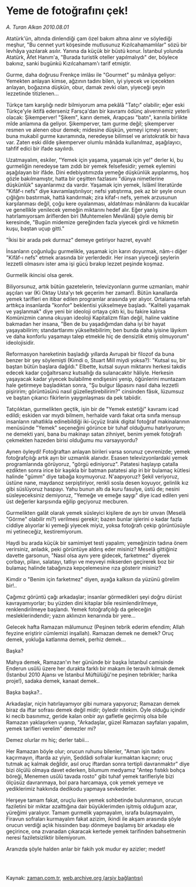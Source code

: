 # Yeme de fotoğrafını çek!

*A. Turan Alkan 2010.08.01*

<td class="columnist-detail">
<p>Atatürk'ün, altında dinlendiği çam özel bakım altına alınır ve söylediği meşhur, "Bu cennet yurt köşesinde mutlusunuz Kızılcahamamlılar" sözü bir levhâya yazılarak asılır. Yanına da küçük bir büstü konur. İstanbul yolunda Atatürk, Âfet Hanım'a, "Burada turistik oteller yapılmalıydı" der, böylece bakınız, sanki bugünkü Kızılcahamam'ı tarif etmiştir.</p>
<p>
<div id="haberMetinDiv">
<p>Gurme, daha doğrusu Frenkçe imlâsı ile "Gourmet" şu mânâya geliyor: Yemekten anlayan kimse, ağzının tadını bilen, iyi yiyecek ve içecekten anlayan, boğazına düşkün, obur, damak zevki olan, yiyeceği şeyin lezzetinde titizlenen...
<p>Türkçe tam karşılığı nedir bilmiyorum ama pekâlâ "Tatçı" olabilir; eğer eski Türkçe'yle iktifâ ederseniz Farsça'dan bir kavramı ödünç alıvermemiz yeterli olacak: Şikemperver! "Şikem", karın demek, Arapçası "batn", karınla birlikte mîde anlamına da geliyor. Şikemperver, tam gurme değil; şikemperver resmen ve alenen obur demek; midesine düşkün, yemeyi içmeyi seven; buna mukabil gurme kavramında, neredeyse bilimsel ve aristokratik bir hava var. Zaten eski dilde şikemperver olumlu mânâda kullanılmaz, aşağılayıcı, tahfif edici bir ifade sayılırdı.
<p>Uzatmayalım, eskiler, "Yemek için yaşama, yaşamak için ye!" derler ki, bu gurmeliğin neredeyse tam zıddı bir yemek felsefesidir; yemek eylemini aşağılayan bir ifâde. Dini edebiyatımızda yemeğe düşkünlük ayıplanmış, hoş gözle bakılmamıştır, hatta bir çeşitten fazlasını "dünya nimetlerine düşkünlük" sayanlarımız da vardır. Yaşamak için yemek, İslâmî literatürde "Kifâf-ı nefs" diye kavramlaştırılıyor; nefsi yatıştırma, pek az bir şeyle onun çığlığını bastırmak, hattâ kandırmak; zira kifaf-ı nefs, yemek arzusunun karşılanması değil, çoğu kere oyalanması, aldatılması mânâlarını da kucaklar ve genellikle yenilecek yemeğin miktarını hedef alır. Eğer yanlış hatırlamıyorsam âriflerden biri (Muhtemelen Mevlânâ) şöyle demiş bir keresinde, "Bugün midemize gereğinden fazla yiyecek girdi ve hikmetin kuşu, baştan uçup gitti."
<p>"İkisi bir arada pek durmaz" demeye getiriyor hazret, eyvah!
<p>İnsanların çoğunluğu gurmelikle, yaşamak için karın doyurmak, nâm-ı diğer "Kifâf-ı nefs" etmek arasında bir yerlerdedir. Her insan yiyeceği şeylerin lezzetli olmasını ister ama işi gücü bırakıp lezzet peşinde koşmaz.
<p>Gurmelik ikincisi olsa gerek.
<p>Biliyorsunuz, artık bütün gazetelerin, televizyonların gurme uzmanları, mahir aşçıları var (Ki Oktay Usta'yı tek geçerim her zaman!). Bütün kanallarda yemek tarifleri en itibar edilen programlar arasında yer alıyor. Ortalama refah arttıkça insanlarda "konfor" beklentisi yükselmeye başladı. "Kaliteli yaşamak ve yaşlanmak" diye yeni bir ideoloji ortaya çıktı ki, bu fakire kalırsa Komünizmin canına okuyan ideoloji Kapitalizm filan değil, haline vaktine bakmadan her insana, "Ben de bu yaşadığımdan daha iyi bir hayat yaşayabilirim; standartlarımı yükseltebilirim; ben bunda daha iyisine lâyıkım ve daha konforlu yaşamayı talep etmekle hiç de densizlik etmiş olmuyorum" ideolojisidir.
<p>Reformasyon hareketinin başladığı yıllarda Avrupalı bir filozof da buna benzer bir şey söylemişti (Kimdi o, Stuart Mill miydi yoksa?): "Kutsal su, bir baştan bütün başlara dağıldı." Elbette, kutsal suyun miktarını herkesi takdis edecek kadar çoğaltırsanız kutsallığı da sulanacaktır hâliyle. Herkesin yaşayacak kadar yiyecek bulabilme endişesini yenip, öğünlerini muntazam hale getirmeye başladıktan sonra, "Şu bulgur lâpasını nasıl daha lezzetli pişiririm; görüntüsünü nasıl güzelleştirebilirim?" cinsinden fâsık, lüzumsuz ve baştan çıkarıcı fikirlerin yaygınlaşması da pek tabiidir.
<p>Tatçılıktan, gurmelikten geçtik, işin bir de "Yemek estetiği" kavramı icad edildi; eskiden var mıydı bilmem, herhalde vardı fakat orta sınıfa mensup insanların rahatlıkla edinebildiği iki-üçyüz liralık digital fotoğraf makinalarının menüsünde "Yemek" seçeneğini görünce bir tuhaf olduğumu hatırlıyorum; ne demekti yani, bana bu makinayı satan zihniyet, benim yemek fotoğrafı çekmekten hazeden birisi olduğumu mu varsayıyordu?
<p>Aynen öyleydi! Fotoğraftan anlayan birileri varsa sorunuz çevrenizde; yemek fotoğrafçılığı artık ayrı bir uzmanlık alanıdır. Esasen televizyonlardaki yemek programlarında görüyoruz, "görgü ediniyoruz". Patatesi haşlayıp çatalla ezdikten sonra irice bir kaşıkla bir batman patatesi alıp iri bir bulamaç kütlesi halinde "gümm" diye tabağa koymuyoruz. N'aapıyoruz? Şekil veriyoruz, üstüne nane, maydanoz serpiştiriyor, renkli sosla desen koyuyor, gelinlik kız gibi süslüyoruz haspayı. Yahu bunun altı da kuru fasulye, üstü de; nesini süsleyeceksiniz demiyoruz, "Yemeğe ve emeğe saygı" diye icad edilen yeni üst değerler karşısında eğilip geçiyoruz mecburen.
<p>Gurmelikten galât olarak yemek süsleyici kişilere de ayrı bir unvan (Meselâ "Görme" olabilir mi?) verilmesi gerekir; bazen bunlar işlerini o kadar fazla ciddiye alıyorlar ki yemeği yiyecek miyiz, yoksa fotoğrafı çekip görüntüsüyle mi yetineceğiz, kestiremiyorum.
<p>Haydi bu arada küçük bir samimiyet testi yapalım; yemeğinizin tadına önem verirsiniz, anladık, peki görüntüye aldırış eder misiniz? Meselâ gittiğiniz davette garsonun, "Nasıl olsa aynı yere gidecek, farketmez" diyerek çorbayı, pilavı, salatayı, tatlıyı ve meyveyi mikserden geçirerek boz bir bulamaç halinde tabağınıza kepçelemesine rıza gösterir misiniz?
<p>Kimdir o "Benim için farketmez" diyen, ayağa kalksın da yüzünü görelim bir!..
<p>Çağımız görüntü çağı arkadaşlar; insanlar görmedikleri şeyi doğru dürüst kavrayamıyorlar; bu yüzden dini kitaplar bile resimlendirilmeye, renklendirilmeye başlandı. Yemek fotoğrafçılığı da geleceğin mesleklerindendir; yazın aklınızın kenarında bir yere...
<p>Gelecek hafta Ramazan mâlumunuz (Peşinen tebrik ederim efendim; Allah feyzine eriştirir cümlemizi inşallah). Ramazan demek ne demek? Oruç demek, yokluğa katlanma demek, perhiz demek...
<p>Başka?
<p>Mahya demek, Ramazan'ın her gününde bir başka İstanbul camisinde Enderun usûlü üzere her durakta farklı bir makam ile teravih kılmak demek (İstanbul 2010 Ajansı ve İstanbul Müftülüğü'ne peşinen tebrikler; harika proje!), sadaka demek, kanaat demek..
<p>Başka başka?..
<p>Arkadaşlar, niçin hatırlayamıyor gibi numara yapıyoruz; Ramazan demek biraz da iftar sofrası demek değil midir; öyledir nitekim. Öyle olduğu içindir ki necib basınımız, geride kalan onbir ayı gafletle geçirmiş olsa bile Ramazan yaklaşırken uyanıp, "Arkadaşlar, güzel Ramazan sayfaları yapalım, yemek tarifleri verelim" demezler mi?
<p>Demez olurlar mı hiç; derler tabii...
<p>Her Ramazan böyle olur; orucun ruhunu bilenler, "Aman işin tadını kaçırmayın, iftarda az yiyin, Şeddâdi sofralar kurmaktan kaçının; oruç tutmak aç kalmak değildir, asıl oruç iftardan sonra tertipli davranmaktır" diye bizi ölçülü olmaya davet ederken, bilumum medyamız "Antep fıstıklı bohça böreği, Menemen usûlü tavada rosto" gibi tuhaf yemek tarifleriyle bizi ölçüsüz davranmaya, bol para harcamaya, çok yemek yemeye ve yediklerimiz hakkında dedikodu yapmaya sevkederler.
<p>Herşeye tamam fakat, oruçlu iken yemek sohbetinde bulunmanın, orucun faziletini bir miktar azalttığına dair büyüklerimden işitmiş olduğum azar, yüreğimi yaralıyor. Tamam gurmelik yapmayalım, israfa bulaşmayalım, Firavun sofraları kurmayalım fakat azizim, ikindi ile akşam arasında şöyle orucun verdiği açlık hissinden başı dönmeye başlamış bir arkadaşı ele geçirince, ona zıvanadan çıkaracak kertede yemek tarifinden bahsetmenin neresi faziletsizliktir bilemiyorum.
<p>Aranızda şöyle halden anlar bir fakih yok mudur ey azizler; medet! </p></p></p></p></p></p></p></p></p></p></p></p></p></p></p></p></p></p></p></p></p></p></p></div>
</p>


<p><br>
		 </br></p></td>

Kaynak: [zaman.com.tr](http://zaman.com.tr/yazar.do?yazino=1010816), [web.archive.org (arşiv bağlantısı)](http://web.archive.org/web/20111110110000/http://www.zaman.com.tr/yazar.do?yazino=1010816)
